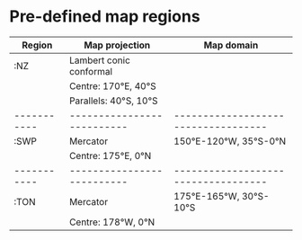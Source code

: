 # Pre-defined map regions

| Region		| Map projection				| Map domain								|
|-----------|--------------------------|-----------------------------------|
|:NZ			| Lambert conic conformal	||
|				| Centre: 170°E, 40°S		||
|				| Parallels: 40°S, 10°S		||
|-----------|--------------------------|-----------------------------------|
|:SWP			| Mercator						| 150°E-120°W, 35°S-0°N					|
|           | Centre: 175°E, 0°N			||
|-----------|--------------------------|-----------------------------------|
|:TON			| Mercator						| 175°E-165°W, 30°S-10°S				|
|				| Centre: 178°W, 0°N			||
